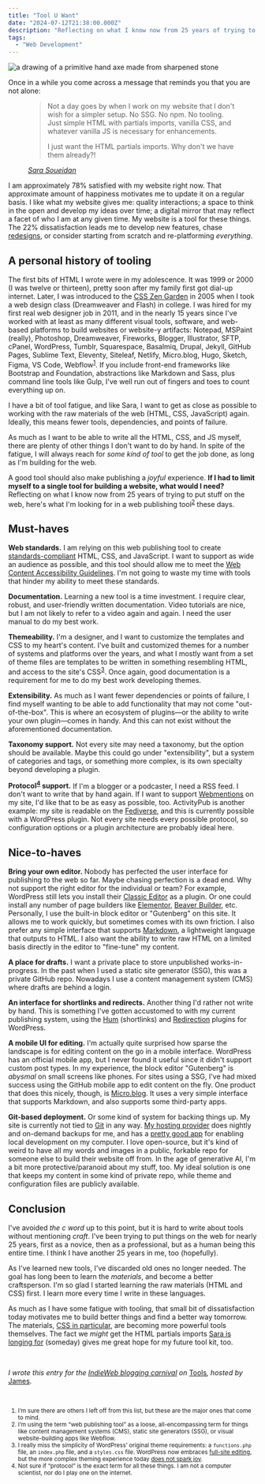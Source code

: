 ```yaml
---
title: "Tool U Want"
date: "2024-07-12T21:38:00.000Z"
description: "Reflecting on what I know now from 25 years of trying to put stuff on the web, here’s what I’m looking for in a web publishing tool these days. "
tags: 
  - "Web Development"
---
```


![a drawing of a primitive hand axe made from sharpened stone](/img/post-images/lib-handaxe-www-1024x576.jpg)

Once in a while you come across a message that reminds you that you are not alone:

<figure>
 <blockquote>
  <p>Not a day goes by when I work on my website that I don't wish for a simpler setup. No SSG. No npm. No tooling. Just simple HTML with partials imports, vanilla CSS, and whatever vanilla JS is necessary for enhancements.</p>
  <p>I just want the HTML partials imports. Why don't we have them already?!</p>
 </blockquote>
 <figcaption><cite><a href="https://front-end.social/@SaraSoueidan/112769147677219641">Sara Soueidan</a></cite></figcaption>
</figure>

I am approximately 78% satisfied with my website right now. That approximate amount of happiness motivates me to update it on a regular basis. I like what my website gives me: quality interactions; a space to think in the open and develop my ideas over time; a digital mirror that may reflect a facet of who I am at any given time. My website is a tool for these things. The 22% dissatisfaction leads me to develop new features, chase [redesigns](https://nicksimson.com/tags/redesign/), or consider starting from scratch and re-platforming _everything_.

## A personal history of tooling

The first bits of HTML I wrote were in my adolescence. It was 1999 or 2000 (I was twelve or thirteen), pretty soon after my family first got dial-up internet. Later, I was introduced to the [CSS Zen Garden](https://csszengarden.com/) in 2005 when I took a web design class (Dreamweaver and Flash) in college. I was hired for my first real web designer job in 2011, and in the nearly 15 years since I've worked with at least as many different visual tools, software, and web-based platforms to build websites or website-y artifacts: Notepad, MSPaint (really), Photoshop, Dreamweaver, Fireworks, Blogger, Illustrator, SFTP, cPanel, WordPress, Tumblr, Squarespace, Basalmiq, Drupal, Jekyll, GitHub Pages, Sublime Text, Eleventy, Siteleaf, Netlify, Micro.blog, Hugo, Sketch, Figma, VS Code, Webflow<sup><a href="#fn1">1</a></sup>. If you include front-end frameworks like Bootstrap and Foundation, abstractions like Markdown and Sass, plus command line tools like Gulp, I've well run out of fingers and toes to count everything up on.

I have a bit of tool fatigue, and like Sara, I want to get as close as possible to working with the raw materials of the web (HTML, CSS, JavaScript) again. Ideally, this means fewer tools, dependencies, and points of failure.

As much as I want to be able to write all the HTML, CSS, and JS myself, there are plenty of other things I don't want to do by hand. In spite of the fatigue, I will always reach for _some kind of tool_ to get the job done, as long as I'm building for the web.

A good tool should also make publishing a _joyful_ experience. **If I had to limit myself to a single tool for building a website, what would I need?** Reflecting on what I know now from 25 years of trying to put stuff on the web, here's what I'm looking for in a web publishing tool<sup><a href="#fn2">2</a></sup> these days.

## Must-haves

**Web standards.** I am relying on this web publishing tool to create [standards-compliant](https://www.w3.org/standards/) HTML, CSS, and JavaScript. I want to support as wide an audience as possible, and this tool should allow me to meet the [Web Content Accessibility Guidelines](https://www.w3.org/WAI/standards-guidelines/wcag/). I'm not going to waste my time with tools that hinder my ability to meet these standards.

**Documentation.** Learning a new tool is a time investment. I require clear, robust, and user-friendly written documentation. Video tutorials are nice, but I am not likely to refer to a video again and again. I need the user manual to do my best work.

**Themeability.** I'm a designer, and I want to customize the templates and CSS to my heart's content. I've built and customized themes for a number of systems and platforms over the years, and what I mostly want from a set of theme files are templates to be written in something resembling HTML, and access to the site's CSS<sup><a href="#fn3">3</a></sup>. Once again, good documentation is a requirement for me to do my best work developing themes.

**Extensibility.** As much as I want fewer dependencies or points of failure, I find myself wanting to be able to add functionality that may not come "out-of-the-box". This is where an ecosystem of plugins—or the ability to write your own plugin—comes in handy. And this can not exist without the aforementioned documentation.

**Taxonomy support.** Not every site may need a taxonomy, but the option should be available. Maybe this could go under "extensibility", but a system of categories and tags, or something more complex, is its own specialty beyond developing a plugin.

**Protocol<sup><a href="#fn4">4</a></sup> support.** If I'm a blogger or a podcaster, I need a RSS feed. I don't want to write that by hand again. If I want to support [Webmentions](https://indieweb.org/Webmention) on my site, I'd like that to be as easy as possible, too. ActivityPub is another example: my site is readable on the [Fediverse](https://nicksimson.com/fediverse/), and this is currently possible with a WordPress plugin. Not every site needs every possible protocol, so configuration options or a plugin architecture are probably ideal here.

## Nice-to-haves

**Bring your own editor.** Nobody has perfected the user interface for publishing to the web so far. Maybe chasing perfection is a dead end. Why not support the right editor for the individual or team? For example, WordPress still lets you install their [Classic Editor](https://wordpress.org/plugins/classic-editor/) as a plugin. Or one could install any number of page builders like [Elementor](https://wordpress.org/plugins/elementor/), [Beaver Builder](https://wordpress.org/plugins/beaver-builder-lite-version/), etc. Personally, I use the built-in block editor or "Gutenberg" on this site. It allows me to work quickly, but sometimes comes with its own friction. I also prefer any simple interface that supports [Markdown](https://www.markdownguide.org/), a lightweight language that outputs to HTML. I also want the ability to write raw HTML on a limited basis directly in the editor to "fine-tune" my content.

**A place for drafts.** I want a private place to store unpublished works-in-progress. In the past when I used a static site generator (SSG), this was a private GitHub repo. Nowadays I use a content management system (CMS) where drafts are behind a login.

**An interface for shortlinks and redirects.** Another thing I'd rather not write by hand. This is something I've gotten accustomed to with my current publishing system, using the [Hum](https://wordpress.org/plugins/hum/) (shortlinks) and [Redirection](https://wordpress.org/plugins/redirection/) plugins for WordPress.

**A mobile UI for editing.** I'm actually quite surprised how sparse the landscape is for editing content on the go in a mobile interface. WordPress has an official mobile app, but I never found it useful since it didn't support custom post types. In my experience, the block editor "Gutenberg" is _abysmal_ on small screens like phones. For sites using a SSG, I've had mixed success using the GitHub mobile app to edit content on the fly. One product that does this nicely, though, is [Micro.blog](https://micro.blog/). It uses a very simple interface that supports Markdown, and also supports some third-party apps.

**Git-based deployment.** Or some kind of system for backing things up. My site is currently not tied to [Git](https://git-scm.com/) in any way. [My hosting provider](https://getflywheel.com/) does nightly and on-demand backups for me, and has a [pretty good app](https://localwp.com/) for enabling local development on my computer. I love open-source, but it's kind of weird to have all my words and images in a public, forkable repo for someone else to build their website off from. In the age of generative AI, I'm a bit more protective/paranoid about my stuff, too. My ideal solution is one that keeps my content in some kind of private repo, while theme and configuration files are publicly available.

## Conclusion

I've avoided _the c word_ up to this point, but it is hard to write about tools without mentioning _craft_. I've been trying to put things on the web for nearly 25 years, first as a novice, then as a professional, but as a human being this entire time. I think I have another 25 years in me, too (hopefully).

As I've learned new tools, I've discarded old ones no longer needed. The goal has long been to learn the _materials_, and become a better craftsperson. I'm so glad I started learning the raw materials (HTML and CSS) first. I learn more every time I write in these languages.

As much as I have some fatigue with tooling, that small bit of dissatisfaction today motivates me to build better things and find a better way tomorrow. The materials, [CSS in particular](https://nicksimson.com/posts/the-most-powerful-design-tool-for-the-web/), are becoming more powerful tools themselves. The fact we _might_ get the HTML partials imports [Sara is longing for](https://front-end.social/@SaraSoueidan/112769147677219641) (someday) gives me great hope for my future tool kit, too.

&nbsp;

_I wrote this entry for the [IndieWeb blogging carnival](https://indieweb.org/indieweb-carnival) on_ [Tools](https://jamesg.blog/2024/07/01/indieweb-carnival-tools/)_, hosted by_ [James](https://jamesg.blog/)_._

&nbsp;

<small>
<ol>
<li id="fn1">I’m sure there are others I left off from this list, but these are the major ones that come to mind.</li>

<li id="fn2">I’m using the term “web publishing tool” as a loose, all-encompassing term for things like content management systems (CMS), static site generators (SSG), or visual website-building apps like Webflow.</li>

<li id="fn3">I really miss the simplicity of WordPress’ original theme requirements: a <code>functions.php</code> file, an <code>index.php</code> file, and a <code>styles.css</code> file. WordPress now embraces <a href="https://fullsiteediting.com/">full-site editing</a>, but the more complex theming experience today <a href="https://dbushell.com/2024/05/07/modern-wordpress-themes-yikes/">does not spark joy</a>.</li>

<li id="fn4">Not sure if “protocol” is the exact term for all these things. I am not a computer scientist, nor do I play one on the internet.</li>
</ol>
</small>